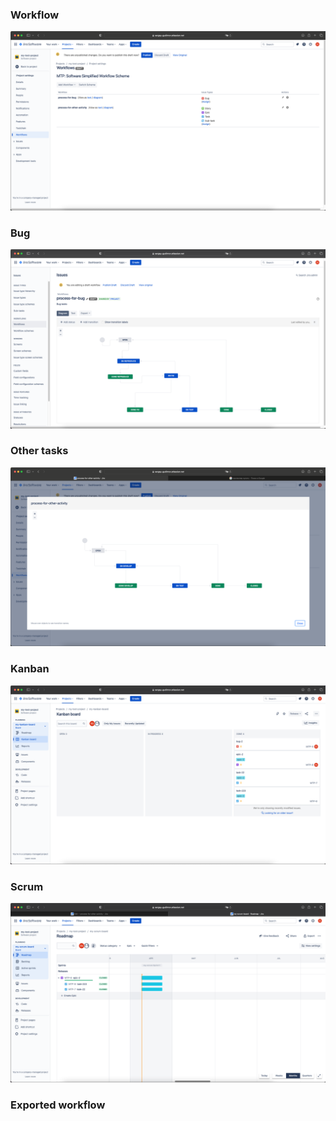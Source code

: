 ###  Workflow
![](img/1_process.png)

###  Bug
![](img/2_bug.png)

###  Other tasks
![](img/3_other.png)

###  Kanban
![](img/4_kanban.png)

###  Scrum
![](img/5_scrum_closed.png)

###  Exported workflow

